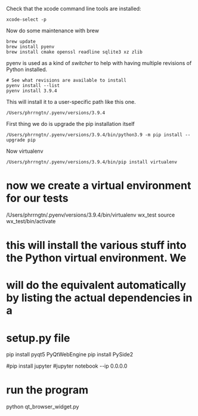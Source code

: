 Check that the xcode command line tools are installed:
```shell
xcode-select -p
```

Now do some maintenance with brew

```shell
brew update
brew install pyenv
brew install cmake openssl readline sqlite3 xz zlib
```

pyenv is used as a kind of _switcher_ to help with having multiple revisions of Python installed.
```shell
# See what revisions are available to install
pyenv install --list
pyenv install 3.9.4
```
This will install it to a user-specific path like this one.
```shell
/Users/phrrngtn/.pyenv/versions/3.9.4
```

First thing we do is upgrade the pip installation itself
```shell
/Users/phrrngtn/.pyenv/versions/3.9.4/bin/python3.9 -m pip install --upgrade pip
```
Now virtualenv
```shell
/Users/phrrngtn/.pyenv/versions/3.9.4/bin/pip install virtualenv
```

# now we  create a virtual environment for our tests
/Users/phrrngtn/.pyenv/versions/3.9.4/bin/virtualenv wx_test
source wx_test/bin/activate

# this will install the various stuff into the Python virtual environment. We
# will do the equivalent automatically by listing the actual dependencies in a 
# setup.py file
pip install pyqt5 PyQtWebEngine
pip install PySide2

#pip install jupyter
#jupyter notebook --ip 0.0.0.0

# run the program
python qt_browser_widget.py
